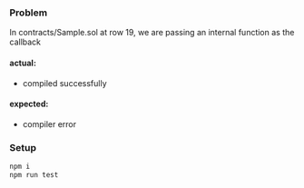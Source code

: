 

### Problem
In contracts/Sample.sol at row 19, we are passing an internal function as the callback
#### actual:
-   compiled successfully
#### expected:
-   compiler error
### Setup

```bash
npm i
npm run test
